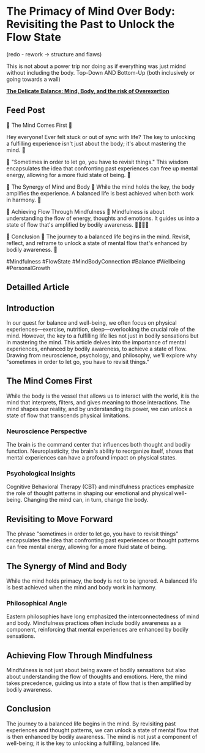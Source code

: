 # The Primacy of Mind Over Body: Revisiting the Past to Unlock the Flow State

(redo - rework → structure and flaws)

This is not about a power trip nor doing as if everything was just midnd without including the body. Top-Down AND Bottom-Up (both inclusively or going towards a wall)

[**The Delicate Balance: Mind, Body, and the risk of Overexertion**](The%20Delicate%20Balance%20Mind,%20Body,%20and%20the%20risk%20of%20O%2071813aafb1b24884a0a1825db1fb9a61.md)

## Feed Post

🧠 The Mind Comes First 🧠

Hey everyone! Ever felt stuck or out of sync with life? The key to unlocking a fulfilling experience isn't just about the body; it's about mastering the mind. 🌟

🔑 "Sometimes in order to let go, you have to revisit things." This wisdom encapsulates the idea that confronting past experiences can free up mental energy, allowing for a more fluid state of being. 🌊

🤝 The Synergy of Mind and Body 🤝
While the mind holds the key, the body amplifies the experience. A balanced life is best achieved when both work in harmony. 🔄

🌈 Achieving Flow Through Mindfulness 🌈
Mindfulness is about understanding the flow of energy, thoughts and emotions. It guides us into a state of flow that's amplified by bodily awareness. 🧘‍♀️🧘‍♂️

🌟 Conclusion 🌟
The journey to a balanced life begins in the mind. Revisit, reflect, and reframe to unlock a state of mental flow that's enhanced by bodily awareness. 🌺

#Mindfulness #FlowState #MindBodyConnection #Balance #Wellbeing #PersonalGrowth

## Detailled Article

## **Introduction**

In our quest for balance and well-being, we often focus on physical experiences—exercise, nutrition, sleep—overlooking the crucial role of the mind. However, the key to a fulfilling life lies not just in bodily sensations but in mastering the mind. This article delves into the importance of mental experiences, enhanced by bodily awareness, to achieve a state of flow. Drawing from neuroscience, psychology, and philosophy, we'll explore why "sometimes in order to let go, you have to revisit things."

## **The Mind Comes First**

While the body is the vessel that allows us to interact with the world, it is the mind that interprets, filters, and gives meaning to those interactions. The mind shapes our reality, and by understanding its power, we can unlock a state of flow that transcends physical limitations.

### **Neuroscience Perspective**

The brain is the command center that influences both thought and bodily function. Neuroplasticity, the brain's ability to reorganize itself, shows that mental experiences can have a profound impact on physical states.

### **Psychological Insights**

Cognitive Behavioral Therapy (CBT) and mindfulness practices emphasize the role of thought patterns in shaping our emotional and physical well-being. Changing the mind can, in turn, change the body.

## **Revisiting to Move Forward**

The phrase "sometimes in order to let go, you have to revisit things" encapsulates the idea that confronting past experiences or thought patterns can free mental energy, allowing for a more fluid state of being.

## **The Synergy of Mind and Body**

While the mind holds primacy, the body is not to be ignored. A balanced life is best achieved when the mind and body work in harmony.

### **Philosophical Angle**

Eastern philosophies have long emphasized the interconnectedness of mind and body. Mindfulness practices often include bodily awareness as a component, reinforcing that mental experiences are enhanced by bodily sensations.

## **Achieving Flow Through Mindfulness**

Mindfulness is not just about being aware of bodily sensations but also about understanding the flow of thoughts and emotions. Here, the mind takes precedence, guiding us into a state of flow that is then amplified by bodily awareness.

## **Conclusion**

The journey to a balanced life begins in the mind. By revisiting past experiences and thought patterns, we can unlock a state of mental flow that is then enhanced by bodily awareness. The mind is not just a component of well-being; it is the key to unlocking a fulfilling, balanced life.